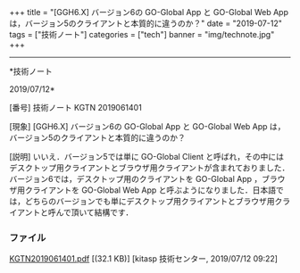 ﻿+++
title = "[GGH6.X] バージョン6の GO-Global App と GO-Global Web App は，バージョン5のクライアントと本質的に違うのか？"
date = "2019-07-12"
tags = ["技術ノート"]
categories = ["tech"]
banner = "img/technote.jpg"
+++

-----------------------------------------------------------------------------------------------------------------------------

*技術ノート

2019/07/12*


[番号]
技術ノート KGTN 2019061401

[現象]
[GGH6.X] バージョン6の GO-Global App と GO-Global Web App
は，バージョン5のクライアントと本質的に違うのか？

[説明]
いいえ．バージョン5では単に GO-Global Client
と呼ばれ，その中にはデスクトップ用クライアントとブラウザ用クライアントが含まれておりました．バージョン6では，デスクトップ用のクライアントを
GO-Global App ，ブラウザ用クライアントを GO-Global Web App
と呼ぶようになりました．日本語では，どちらのバージョンでも単にデスクトップ用クライアントとブラウザ用クライアントと呼んで頂いて結構です．


### ファイル

 
 


[KGTN2019061401.pdf](http://techreport.kitasp.net/attachments/download/4286/KGTN2019061401.pdf)
 [(32.1 KB)] [kitasp 技術センター, 2019/07/12
09:22]


 


 

